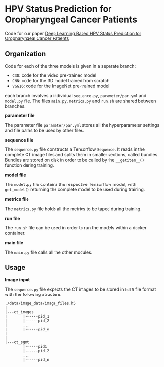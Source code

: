 # HPV Status Prediction for Oropharyngeal Cancer Patients

Code for our paper [Deep Learning Based HPV Status Prediction for Oropharyngeal Cancer Patients](https://arxiv.org/abs/2011.08555) 

## Organization

Code for each of the three models is given in a separate branch:

*  `C3D`: code for the video pre-trained model
*  `CNN`: code for the 3D model trained from scratch
*  `VGG16`: code for the ImageNet pre-trained model

each branch involves a individual `sequence.py`, `parameter/par.yml` and `model.py` file.
The files `main.py`, `metrics.py` and `run.sh` are shared between branches. 

**parameter file**

The parameter file `parameter/par.yml` stores all the hyperparameter settings and file paths
to be used by other files.

**sequence file**

The `sequence.py` file constructs a Tensorflow `Sequence`.
It reads in the complete CT image files and splits them in smaller sections, called bundles.
Bundles are stored on disk in order to be called by the `__getitem__()` function during training.

**model file**

The `model.py` file contains the respective Tensorflow model, with `get_model()` returning
the complete model to be used during training.

**metrics file**

The `metrics.py` file holds all the metrics to be taped during training.

**run file**

The `run.sh` file can be used in order to run the models within a docker container.

**main file**

The `main.py` file calls all the other modules.

## Usage

**Image input**

The `sequence.py` file expects the CT images to be stored in `hdf5` file format
with the following structure:

```
./data/image_data/image_files.h5
|
|---ct_images
|       |------pid_1
|       |------pid_2
|       ...
|       |------pid_n
|
|
|---ct_sgmt
        |------pid1
        |------pid_2
        ...
        |------pid_n

```
